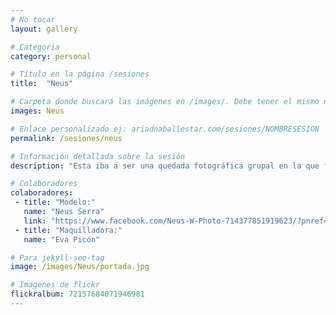 ```yaml
---
# No tocar
layout: gallery

# Categoria
category: personal

# Título en la página /sesiones
title:  "Neus"

# Carpeta donde buscará las imágenes en /images/. Debe tener el mismo nombre y sin espacios
images: Neus

# Enlace personalizado ej: ariadnaballestar.com/sesiones/NOMBRESESION
permalink: /sesiones/neus

# Información detallada sobre la sesión
description: "Esta iba a ser una quedada fotográfica grupal en la que falló todo el mundo a última hora, excepto nosotras. ¿Y qué hicimos? ¡Pues seguir adelante con la quedada! Nos lo pasamos genial, muchas risas y muchas fotos, justo como a mí me gusta. Espero que disfrutéis tanto viéndola como yo disfruté haciéndola."

# Colaboradores
colaboradores:
 - title: "Modelo:"
   name: "Neus Serra"
   link: "https://www.facebook.com/Neus-W-Photo-714377851919623/?pnref=lhc"
 - title: "Maquilladora:"
   name: "Eva Picón"

# Para jekyll-seo-tag
image: /images/Neus/portada.jpg

# Imagenes de flickr
flickralbum: 72157684071946981
---
```

